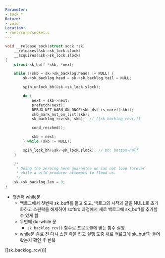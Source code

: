 ```yaml
---
Parameter: 
- sock *
Return:
- void
Location:
- /net/core/socket.c
---
```

```C title=__release_sock()
void __release_sock(struct sock *sk)
	__releases(&sk->sk_lock.slock)
	__acquires(&sk->sk_lock.slock)
{
	struct sk_buff *skb, *next;

	while ((skb = sk->sk_backlog.head) != NULL) {
		sk->sk_backlog.head = sk->sk_backlog.tail = NULL;

		spin_unlock_bh(&sk->sk_lock.slock);

		do {
			next = skb->next;
			prefetch(next);
			DEBUG_NET_WARN_ON_ONCE(skb_dst_is_noref(skb));
			skb_mark_not_on_list(skb);
			sk_backlog_rcv(sk, skb);  // [[sk_backlog_rcv()]]

			cond_resched();

			skb = next;
		} while (skb != NULL);

		spin_lock_bh(&sk->sk_lock.slock); // bh: bottom-half
	}

	/*
	 * Doing the zeroing here guarantee we can not loop forever
	 * while a wild producer attempts to flood us.
	 */
	sk->sk_backlog.len = 0;
}
```

- 첫번째 while문
	- 백로그에서 첫번째 sk_buff를 들고 오고, 백로그의 시작과 끝을 NULL로 초기화하고 스핀락을 해제하여 softirq 과정에서 새로 백로그에 sk_buff를 추가할 수 있게 함
	- 두번째 do-while 문
		- `sk_backlog_rcv()` 함수로 프로토콜에 맞는 함수 실행
	- while문 종료 전 다시 스핀 락을 잡고 실행 도중 새로 백로그에 sk_buff가 들어왔는지 확인 후 반복

[[sk_backlog_rcv()]]